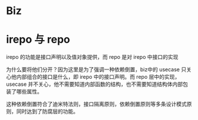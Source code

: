 # Biz

# irepo 与 repo

irepo 的功能是接口声明以及值对象提供，而 repo 是对 irepo 中接口的实现

为什么要将他们分开？因为这里是为了强调一种依赖倒置，biz中的 usecase 只关心他内部组合的接口是什么，即 irepo 中的接口声明。而 repo 层中的实现，usecase 并不关心，他不需要知道内部函数的结构，也不需要知道结构体内部包装了哪些属性。

这种依赖倒置符合了迪米特法则，接口隔离原则，依赖倒置原则等多条设计模式原则，同时达到了防腐层的功能。
